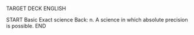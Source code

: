 TARGET DECK
ENGLISH

START
Basic
Exact science
Back: n. A science in which absolute precision is possible.
END
